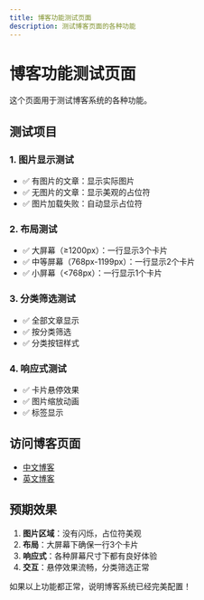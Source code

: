 ```yaml
---
title: 博客功能测试页面
description: 测试博客页面的各种功能
---
```


# 博客功能测试页面

这个页面用于测试博客系统的各种功能。

## 测试项目

### 1. 图片显示测试
- ✅ 有图片的文章：显示实际图片
- ✅ 无图片的文章：显示美观的占位符
- ✅ 图片加载失败：自动显示占位符

### 2. 布局测试
- ✅ 大屏幕（≥1200px）：一行显示3个卡片
- ✅ 中等屏幕（768px-1199px）：一行显示2个卡片
- ✅ 小屏幕（<768px）：一行显示1个卡片

### 3. 分类筛选测试
- ✅ 全部文章显示
- ✅ 按分类筛选
- ✅ 分类按钮样式

### 4. 响应式测试
- ✅ 卡片悬停效果
- ✅ 图片缩放动画
- ✅ 标签显示

## 访问博客页面

- [中文博客](/zh/blog/)
- [英文博客](/en/blog/)

## 预期效果

1. **图片区域**：没有闪烁，占位符美观
2. **布局**：大屏幕下确保一行3个卡片
3. **响应式**：各种屏幕尺寸下都有良好体验
4. **交互**：悬停效果流畅，分类筛选正常

如果以上功能都正常，说明博客系统已经完美配置！ 